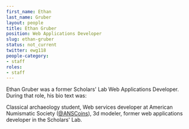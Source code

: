 ```yaml
---
first_name: Ethan
last_name: Gruber
layout: people
title: Ethan Gruber
position: Web Applications Developer
slug: ethan-gruber
status: not_current
twitter: ewg118
people-category:
- staff
roles:
- staff
---
```

Ethan Gruber was a former Scholars' Lab Web Applications Developer. During that role, his bio text was:

Classical archaeology student, Web services developer at American Numismatic Society ([@ANSCoins](https://twitter.com/#!/ANSCoins)), 3d modeler, former web applications developer in the Scholars' Lab.
